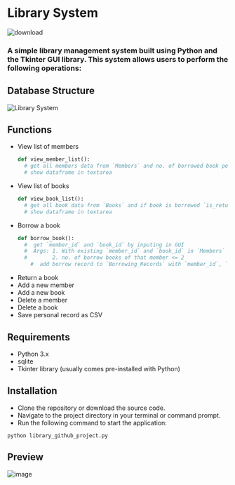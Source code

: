 # Library System
![download](https://github.com/user-attachments/assets/aea72140-8bf5-4771-ab7a-66a9879181e0)
### A simple library management system built using Python and the Tkinter GUI library. This system allows users to perform the following operations:

## Database Structure
![Library System](https://github.com/user-attachments/assets/a045727e-4849-406c-922b-69aa7adaef34)

## Functions
- View list of members
  ```py
  def view_member_list():
    # get all members data from `Members` and no. of borrowed book per member from `Borrowing_Records` save as dataframe
    # show dataframe in textarea
  ```
- View list of books
  ```py
  def view_book_list():
    # get all book data from `Books` and if book is borrowed `is_returned` from `Borrowing_Records` save as dataframe
    # show dataframe in textarea
  ```
- Borrow a book
  ```py
  def borrow_book():
    #  get `member_id` and `book_id` by inputing in GUI
    #  Args: 1. With existing `member_id` and `book_id` in `Members` and `Books` respectively
    #        2. no. of borrow books of that member <= 2
      #  add borrow record to `Borrowing_Records` with `member_id`, `book_id`
  ```
- Return a book
- Add a new member
- Add a new book
- Delete a member
- Delete a book
- Save personal record as CSV

## Requirements
- Python 3.x
- sqlite
- Tkinter library (usually comes pre-installed with Python)

## Installation
- Clone the repository or download the source code.
- Navigate to the project directory in your terminal or command prompt.
- Run the following command to start the application:
```
python library_github_project.py
```
## Preview
<img alt="image" src="https://github.com/user-attachments/assets/ab996956-e3a2-43d5-b54c-ed5ba095ddac">
